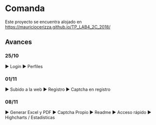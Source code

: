 # Comanda

Este proyecto se encuentra alojado en https://mauriciocerizza.github.io/TP_LAB4_2C_2018/

## Avances
### 25/10
► Login
► Perfiles

### 01/11
► Subido a la web
► Registro
► Captcha en registro

### 08/11
► Generar Excel y PDF
► Captcha Propio
► Readme
► Acceso rápido
► Highcharts / Estadísticas
